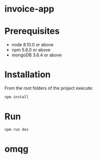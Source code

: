 # invoice-app

Prerequisites
=============

* node 8.10.0 or above
* npm 5.6.0 or above
* mongoDB 3.6.4 or above

Installation
============

From the root folders of the project execute:

```bash
npm install
```

Run
===

```bash
npm run dev
```
# omqg
